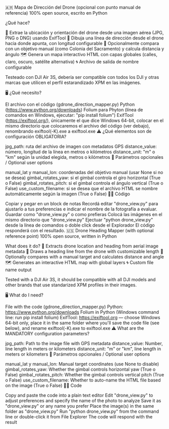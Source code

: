 🇦🇷 Mapa de Dirección del Drone (opcional con punto manual de referencia) 100% open source, escrito en Python

¿Qué hace?

📍 Extrae la ubicación y orientación del drone desde una imagen aérea (JPG, PNG o DNG) usando ExifTool 📏 Dibuja una línea de dirección desde el drone hacia donde apunta, con longitud configurable 🎯 Opcionalmente compara con un objetivo manual (como Colonia del Sacramento) y calcula distancia y ángulo 🗺️ Genera un mapa interactivo HTML con capas globales (calles, claro, oscuro, satélite alternativa) 🌀 Archivo de salida de nombre configurable

Testeado con DJI Air 3S, debería ser compatible con todos los DJI y otras marcas que utilicen el perfil estarandizado XPM en las imágenes.

🖥️ ¿Qué necesito?

El archivo con el código (gdrone_direction_mapper.py)
Python (https://www.python.org/downloads)
Folium para Phyton (línea de comandos en Windows, ejecutar: "pip install folium")
ExifTool (https://exiftool.org/), únicamente el que dice Windows 64-bit, colocar en el mismo directorio que colocaremos el archivo del código (ver debajo), renombrando exiftool(-K).exe a exiftool.exe
⚠️ ¿Qué elementos son de configuración OBLIGATORIA?

jpg_path: ruta del archivo de imagen con metadatos GPS
distance_value: número, longitud de la línea en metros o kilómetros
distance_unit: "m" o "km" según la unidad elegida, metros o kilómetros
🧩 Parámetros opcionales / Optional user options

manual_lat y manual_lon: coordenadas del objetivo manual (usar None si no se desea)
gimbal_rotates_yaw: si el gimbal controla el giro horizontal (True o False)
gimbal_rotates_pitch: si el gimbal controla el ángulo vertical (True o False)
use_custom_filename: si se desea que el archivo HTML se nombre automáticamente según la imagen (True o False)
👨‍💻 Código

Copiar y pegar en un block de notas
Recordá editar "drone_view.py" para ajustarlo a tus preferencias e indicar el nombre de la fotografía a evaluar.
Guardar como "drone_view.py" o como prefieras
Colocá las imágenes en el mismo directorio que "drone_view.py"
Ejectuar "python drone_view.py" desde la línea de comandos o doble click desde el Explorador
El código responderá con el resultado.
🇺🇸 Drone Heading Mapper (with optional reference point) 100% open source, written in Python

What does it do? 📍 Extracts drone location and heading from aerial image metadata 📏 Draws a heading line from the drone with customizable length 🎯 Optionally compares with a manual target and calculates distance and angle 🗺️ Generates an interactive HTML map with global layers 🌀 Custom file name output

Tested with a DJI Air 3S, it should be compatible with all DJI models and other brands that use standarized XPM profiles in their images.

🖥️ What do I need?

File with the code (gdrone_direction_mapper.py)
Python: https://www.python.org/downloads
Folium in Python (Windows command line: run pip install folium)
ExifTool: https://exiftool.org — choose Windows 64-bit only, place it in the same folder where you'll save the code file (see below), and rename exiftool(-K).exe to exiftool.exe
⚠️ What are the MANDATORY configuration parameters?

jpg_path: Path to the image file with GPS metadata
distance_value: Number, line length in meters or kilometers
distance_unit: "m" or "km", line length in meters or kilometers
🧩 Parámetros opcionales / Optional user options

manual_lat y manual_lon: Manual target coordinates (use None to disable)
gimbal_rotates_yaw: Whether the gimbal controls horizontal yaw (True o False)
gimbal_rotates_pitch: Whether the gimbal controls vertical pitch (True o False)
use_custom_filename: Whether to auto-name the HTML file based on the image (True o False)
👨‍💻 Code

Copy and paste the code into a plain text editor
Edit "drone_view.py" to adjust preferences and specify the name of the photo to analyze
Save it as "drone_view.py" or any name you prefer
Place the image(s) in the same folder as "drone_view.py"
Run "python drone_view.py" from the command line or double-click it from File Explorer
The code will respond with the result
